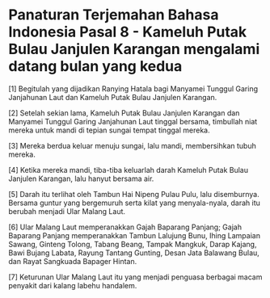 # Panaturan Terjemahan Bahasa Indonesia Pasal 8 - Kameluh Putak Bulau Janjulen Karangan mengalami datang bulan yang kedua

[1] Begitulah yang dijadikan Ranying Hatala bagi Manyamei Tunggul Garing Janjahunan Laut dan Kameluh Putak Bulau Janjulen Karangan.

[2] Setelah sekian lama, Kameluh Putak Bulau Janjulen Karangan dan Manyamei Tunggul Garing Janjahunan Laut tinggal bersama, timbullah niat mereka untuk mandi di tepian sungai tempat tinggal mereka.

[3] Mereka berdua keluar menuju sungai, lalu mandi, membersihkan tubuh mereka.

[4] Ketika mereka mandi, tiba-tiba keluarlah darah Kameluh Putak Bulau Janjulen Karangan, lalu hanyut bersama air.

[5] Darah itu terlihat oleh Tambun Hai Nipeng Pulau Pulu, lalu disemburnya. Bersama guntur yang bergemuruh serta kilat yang menyala-nyala, darah itu berubah menjadi Ular Malang Laut.

[6] Ular Malang Laut memperanakkan Gajah Baparang Panjang; Gajah Baparang Panjang memperanakkan Tambun Lalujung Bunu, Ihing Lampaian Sawang, Ginteng Tolong, Tabang Beang, Tampak Mangkuk, Darap Kajang, Bawi Bujang Labata, Rayung Tantang Gunting, Desan Jata Balawang Bulau, dan Rayat Sangkuada Bapager Hintan.

[7] Keturunan Ular Malang Laut itu yang menjadi penguasa berbagai macam penyakit dari kalang labehu handalem.
